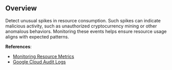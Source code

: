## Overview

Detect unusual spikes in resource consumption. Such spikes can indicate malicious activity, such as unauthorized cryptocurrency mining or other anomalous behaviors. Monitoring these events helps ensure resource usage aligns with expected patterns.

**References**:
- [Monitoring Resource Metrics](https://cloud.google.com/monitoring/api/metrics_gcp)
- [Google Cloud Audit Logs](https://cloud.google.com/logging/docs/audit)